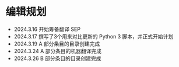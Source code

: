 # 编辑规划

- 2024.3.16 开始筹备翻译 SEP
- 2024.3.17 撰写了3个用来对比更新的 Python 3 脚本，并正式开始计划
- 2024.3.19 A 部分条目的目录创建完成
- 2024.3.24 A 部分条目的机器翻译完成
- 2024.3.26 B 部分条目的目录创建完成
